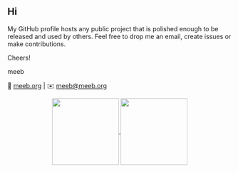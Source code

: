 ## Hi

My GitHub profile hosts any public project that is polished enough to be released and
used by others. Feel free to drop me an email, create issues or make contributions.

Cheers!

meeb

🔗️ [meeb.org](https://meeb.org/) | ✉️ [meeb@meeb.org](mailto:meeb@meeb.org)

<div align="center">
<a href="https://github.com/meeb">
<img align="center" height="150" src="https://github-readme-stats.vercel.app/api?username=meeb&show_icons=true&theme=dark&hide=issues,contribs&custom_title=Activity" />
</a>
<a href="https://github.com/meeb">
<img align="center" height="150" src="https://github-readme-stats.vercel.app/api/top-langs/?username=meeb&layout=compact&theme=dark&langs_count=4&custom_title=Languages" />
</a>
</div>
